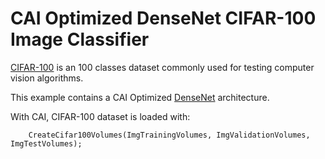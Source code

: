 # CAI Optimized DenseNet CIFAR-100 Image Classifier

[CIFAR-100](https://www.cs.toronto.edu/~kriz/cifar.html) is an 100 classes dataset commonly used for testing computer vision algorithms.

This example contains a CAI Optimized [DenseNet](https://github.com/liuzhuang13/DenseNet) architecture.

With CAI, CIFAR-100 dataset is loaded with:
```
    CreateCifar100Volumes(ImgTrainingVolumes, ImgValidationVolumes, ImgTestVolumes);
```
